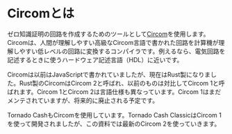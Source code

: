 # Circomとは

ゼロ知識証明の回路を作成するためのツールとして[Circom](https://github.com/iden3/circom)を使用します。Circomは、人間が理解しやすい高級なCircom言語で書かれた回路を計算機が理解しやすい低レベルの回路に変換するコンパイラです。例えるなら、電気回路を記述するときに使うハードウェア記述言語（HDL）に近いです。

Circomは以前はJavaScriptで書かれていましたが、現在はRust製になりました。Rust製のCircomはCircom 2と呼ばれ、以前のものは対比してCircom 1と呼ばれます。Circom 1とCircom 2は言語仕様も異なっています。Circom 1はまだメンテされていますが、将来的に廃止される予定です。

Tornado CashもCircomを使用しています。Tornado Cash ClassicはCircom 1を使って開発されましたが、この資料では最新のCircom 2を使っていきます。
